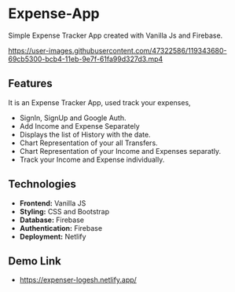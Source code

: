 # Expense-App
Simple Expense Tracker App created with Vanilla Js and Firebase.


https://user-images.githubusercontent.com/47322586/119343680-69cb5300-bcb4-11eb-9e7f-61fa99d327d3.mp4


## Features
It is an Expense Tracker App, used track your expenses,  

* SignIn, SignUp and Google Auth.
* Add Income and Expense Separately
* Displays the list of History with the date.
* Chart Representation of your all Transfers.
* Chart Representation of your Income and Expenses separatly.
* Track your Income and Expense individually.


## Technologies
* **Frontend:** Vanilla JS
* **Styling:** CSS and Bootstrap
* **Database:** Firebase
* **Authentication:** Firebase
* **Deployment:** Netlify

## Demo Link
*  https://expenser-logesh.netlify.app/
